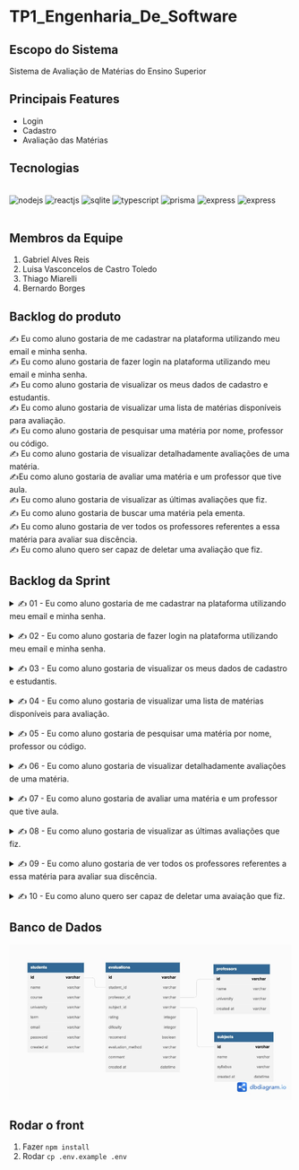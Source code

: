 # TP1_Engenharia_De_Software
## Escopo do Sistema
Sistema de Avaliação de Matérias do Ensino Superior

## Principais Features

- Login  
- Cadastro  
- Avaliação das Matérias  

## Tecnologias

<div style="display: inline_block" ><br/>
  <img align="center" alt="nodejs" src="https://img.shields.io/badge/Node.js-43853D?style=for-the-badge&logo=node.js&logoColor=white" />
  <img align="center" alt="reactjs" src="https://img.shields.io/badge/React-20232A?style=for-the-badge&logo=react&logoColor=61DAFB" />
  <img align="center" alt="sqlite" src="https://img.shields.io/badge/SQLite-07405E?style=for-the-badge&logo=sqlite&logoColor=white" />
  <img align="center" alt="typescript" src="https://img.shields.io/badge/TypeScript-007ACC?style=for-the-badge&logo=typescript&logoColor=white" />
  <img align="center" alt="prisma" src="https://img.shields.io/badge/Prisma-3982CE?style=for-the-badge&logo=Prisma&logoColor=white" />
  <img align="center" alt="express" src="https://img.shields.io/badge/Express.js-404D59?style=for-the-badge" />
 <img align="center" alt="express" src="https://img.shields.io/badge/Material--UI-0081CB?style=for-the-badge&logo=material-ui&logoColor=white" />

  
</div><br/>

## Membros da Equipe

1. Gabriel Alves Reis  
1. Luisa Vasconcelos de Castro Toledo
1. Thiago Miarelli  
1. Bernardo Borges  

## Backlog do produto

 ✍️ Eu como aluno gostaria de me cadastrar na plataforma utilizando meu email e minha senha.
</br>
✍️ Eu como aluno gostaria de fazer login na plataforma utilizando meu email e minha senha.
</br>
✍️ Eu como aluno gostaria de visualizar os meus dados de cadastro e estudantis.
</br>
✍️ Eu como aluno gostaria de visualizar uma lista de matérias disponíveis para avaliação.
</br>
✍️ Eu como aluno gostaria de pesquisar uma matéria por nome, professor ou código.
</br>
✍️ Eu como aluno gostaria de visualizar detalhadamente avaliações de uma matéria.
</br>
✍️Eu como aluno gostaria de avaliar uma  matéria e um professor que tive aula.
</br>
✍️ Eu como aluno gostaria de visualizar as últimas avaliações que fiz.
</br>
 ✍️ Eu como aluno gostaria de buscar uma matéria pela ementa.
</br>
✍️ Eu como aluno gostaria de ver todos os professores referentes a essa matéria para avaliar sua discência.
</br>
 ✍️ Eu como aluno quero ser capaz de deletar uma avaliação que fiz.
</br>

## Backlog da Sprint

<details>
    <summary>
        ✍️ 01 - Eu como aluno gostaria de me cadastrar na plataforma utilizando meu email e minha senha.
    </summary>

### UX

- Realizar prototipação tela (Thiago Miareli)

### Front

- Realizar visual da tela de cadastro (Thiago Miareli)
- Realizar conexão com Back-End (Gabriel Alves Reis)

### Back

- Criar entidade ALUNO no banco de dados (Bernardo Borges)
- Criar endpoint ```/aluno/signin``` "Criar Usuario" que recebe os
dados de usuario e cria um novo aluno, com email e senha. (Luisa Toledo)

</details>  
</br>

<details>
    <summary>
        ✍️ 02 - Eu como aluno gostaria de fazer login na plataforma utilizando meu email e minha senha.
    </summary>

### Front

- Realizar visual da tela de login (Gabriel Alves Reis)
- Realizar conexão com Back-End (Thiago Miareli)
- Modal de erro (Gabriel Alves Reis)

### Back
- Criar endpoint ```/aluno/login``` "Logar como aluno" que recebe usuario e senha e autentica se o aluno existe e tem a senha correta. Caso contrario retorna erro para o front. (Bernardo Borges)
- Implementar hash da senha e salvar no bd de forma segura. (Luisa Toledo)
</details>
</br>

<details>
    <summary>
        ✍️ 03 - Eu como aluno gostaria de visualizar os meus dados de cadastro e estudantis.
    </summary>

### Front

- Realizar conexão com Back-End, para acesso aos dados do aluno. (Gabriel Alves Reis)
- Realizar visual da tela. (Thiago Miareli)

### Back

- Criar endpoint GET ```aluno/${id}``` "Meus Dados" que retorna os dados do aluno logado. (Bernardo Borges)

</details>
</br>

<details>
    <summary>
        ✍️ 04 - Eu como aluno gostaria de visualizar uma lista de matérias disponíveis para avaliação.
    </summary>

### Front

- Criar input de texto para filtro. (Thiago Miareli)
- Criar component Card. (Gabriel Alves Reis)
- Listar matérias retornadas pela API por meio de cards. (Thiago Miareli)

### Back
- Criar endpoint GET ```subject?q=${filtro}``` "Listar Materia" que retorna todas as matérias cadastradas, seguindo o filtro. (Luisa Toledo)
</details>
</br>

<details>
    <summary>
        ✍️ 05 - Eu como aluno gostaria de pesquisar uma matéria por nome, professor ou código.
    </summary>

### Front

- Realizar a função de filtro para nome da matéria.  (Gabriel Alves Reis)
- Realizar a função de filtro para código da matéria. (Thiago Miareli)
- Realizar a função de filtro para nome do professor. (Gabriel Alves Reis)

### Back
- Criar endpoint GET ```subject``` "Listar Materias" que retorna todas as matérias do sistema (Bernardo)
</details>
</br>


<details>
    <summary>
        ✍️ 06 - Eu como aluno gostaria de visualizar detalhadamente avaliações de uma matéria.
    </summary>

### Front

- Mostar informações gerais (estrelas, ementa). (Thiago Miareli)
- listar professores da matéria selecionada  (Gabriel Alves Reis)
- listar avaliações da matéria selecionada. (Thiago Miareli)

    
### Back
- Criar endpoint GET ```subject/${id}``` "Dados da Materia por ID" que retorna uma matéria específica, com todos seus dados:   (Luisa Toledo)
<code style="white-space:pre">
{
    id
    nome
    ementa
    codigo
}
</code>

- Criar endpoint GET ```evaluations/${subjectId}``` "Listar Avaliacoes dessa materia" que retorna todas as avaliações já feitas dentro dessa matéria

</details>
</br>

<details>
    <summary>
        ✍️ 07 - Eu como aluno gostaria de avaliar uma  matéria e um professor que tive aula.
    </summary>

### Front

- Criar tela de Seleção de matéria a ser avaliada.   (Gabriel Alves Reis)
- Criar tela de avaliação da matéria. (Thiago Miareli)
- Criar tela de avaliação de professores.  (Gabriel Alves Reis)
- Criar tela de comentários gerais. (Thiago Miareli)
- Conexão com backend.  (Gabriel Alves Reis)

### Back
- Criar o endpoint POST ```evaluations/create``` "Criar uma Avaliacao" que recebe todos os dados de uma avaliacao e os salva no banco de dados (Bernardo)
</details>
</br>

<details>
    <summary>
        ✍️ 08 - Eu como aluno gostaria de visualizar as últimas avaliações que fiz.
    </summary>

### Front
- Criar lista de "minhas avaliações" na tela do aluno  (Thiago Miareli)

### Back
- Criar enpoint GET ```evaluations/last``` "Lista ultimas avaliacoes do aluno" que retorna a lista com as últimas avaliações desse aluno. (Luisa Toledo)


</details>
</br>

<details>
    <summary>
        ✍️ 09 - Eu como aluno gostaria de ver todos os professores referentes a essa matéria para avaliar sua discência.
    </summary>

### Front
- Na tela de avaliação de professores, colocar um select/autocomplete com apenas os professores relacionados à matéria que está sendo avaliada.  (Gabriel Alves Reis)

### Back
- Criar endpoint GET ```teachers/${subjectId}``` "Listar Professores da Materia" que retorna a lista com os professores associados a essa matéria. (Bernardo)
</details>
</br>

<details>
    <summary>
        ✍️ 10 - Eu como aluno quero ser capaz de deletar uma avaiação que fiz.
    </summary>
    
### Front
- Criar funcionalidade de deletar uma avaliação na tela do usuário. Utilizar rota: delete('evaluations/${id}'). (Thiago Miareli)

### Back
- Criar endpoint DELETE ```evaluations/${id}``` "Deletar Avaliacao" que permite o usuário criador dessa avaliação deletá-la. (Luisa Toledo)
</details>



## Banco de Dados

![Imagem](./assets/dbimg.jpeg)

## Rodar o front
1. Fazer `npm install`
2. Rodar `cp .env.example .env`